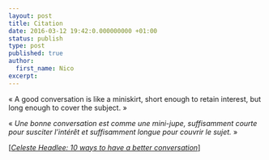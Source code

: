 ```yaml
---
layout: post
title: Citation
date: 2016-03-12 19:42:0.000000000 +01:00
status: publish
type: post
published: true
author:
  first_name: Nico
excerpt:
---
```


« A good conversation is like a miniskirt, short enough to retain interest, but long enough to cover the subject. »

« *Une bonne conversation est comme une mini-jupe, suffisamment courte pour susciter l’intérêt et suffisamment longue pour couvrir le sujet.* »

[ [*Celeste Headlee: 10 ways to have a better conversation*] ](http://www.ted.com/talks/celeste_headlee_10_ways_to_have_a_better_conversation#t-643094)



